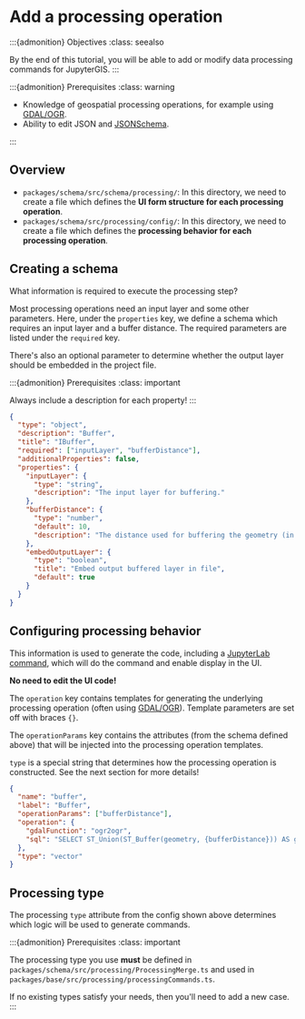 # Add a processing operation

:::{admonition} Objectives
:class: seealso

By the end of this tutorial, you will be able to add or modify data processing commands
for JupyterGIS.
:::

:::{admonition} Prerequisites
:class: warning

- Knowledge of geospatial processing operations, for example using
  [GDAL/OGR](https://gdal.org/en/stable/).
- Ability to edit JSON and [JSONSchema](https://json-schema.org/).

:::

## Overview

- `packages/schema/src/schema/processing/`: In this directory, we need to create a
  file which defines the **UI form structure for each processing operation**.
- `packages/schema/src/processing/config/`: In this directory, we need to create a
  file which defines the **processing behavior for each processing operation**.

## Creating a schema

What information is required to execute the processing step?

Most processing operations need an input layer and some other parameters. Here, under
the `properties` key, we define a schema which requires an input layer and a buffer
distance. The required parameters are listed under the `required` key.

There's also an optional parameter to determine whether the output layer should be
embedded in the project file.

:::{admonition} Prerequisites
:class: important

Always include a description for each property!
:::

```json
{
  "type": "object",
  "description": "Buffer",
  "title": "IBuffer",
  "required": ["inputLayer", "bufferDistance"],
  "additionalProperties": false,
  "properties": {
    "inputLayer": {
      "type": "string",
      "description": "The input layer for buffering."
    },
    "bufferDistance": {
      "type": "number",
      "default": 10,
      "description": "The distance used for buffering the geometry (in projection units)."
    },
    "embedOutputLayer": {
      "type": "boolean",
      "title": "Embed output buffered layer in file",
      "default": true
    }
  }
}
```

## Configuring processing behavior

This information is used to generate the code, including a
[JupyterLab command](https://jupyterlab.readthedocs.io/en/stable/user/commands.html),
which will do the command and enable display in the UI.

**No need to edit the UI code!**

The `operation` key contains templates for generating the underlying
processing operation (often using [GDAL/OGR](https://gdal.org/en/stable/)).
Template parameters are set off with braces `{}`.

The `operationParams` key contains the attributes (from the schema defined above) that
will be injected into the processing operation templates.

`type` is a special string that determines how the processing operation is
constructed.
See the next section for more details!

```json
{
  "name": "buffer",
  "label": "Buffer",
  "operationParams": ["bufferDistance"],
  "operation": {
    "gdalFunction": "ogr2ogr",
    "sql": "SELECT ST_Union(ST_Buffer(geometry, {bufferDistance})) AS geometry, * FROM \"{layerName}\""
  },
  "type": "vector"
}
```

## Processing type

The processing `type` attribute from the config shown above determines which logic will
be used to generate commands.

:::{admonition} Prerequisites
:class: important

The processing type you use **must** be defined in
`packages/schema/src/processing/ProcessingMerge.ts`
and used in
`packages/base/src/processing/processingCommands.ts`.

If no existing types satisfy your needs, then you'll need to add a new case.
:::
